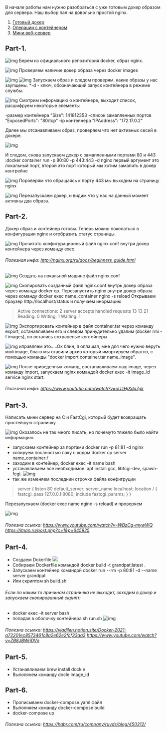 
В начале работы нам нужно разобраться с уже готовым докер образом для сервера.
Наш выбор пал на довольно простой nginx.
1. [Готовый докер](#Part-1.)
2. [Операции с контейнером](#Part-2.)
3. [Мини веб-сервер](#Part-3.)


## Part-1.
![img](/img/1.png)
Берем из официального репозитория docker, образ nginx. 

![img](/img/2.png)
Проверяем наличие докер образа через docker images

![img](/img/3.png) ![img](/img/4.png)
Запускаем образ и следом проверям, какие образы у нас заупщены.
*-d - ключ, обозначающий запуск контейнера в режиме службы.


![img](/img/5.png)
Смотрим информацию о контейнере, выходит список, расшифруем некоторые элементы

-размер контейнера "Size": 141812353
-список замапленных портов "ExposedPorts": "80/tcp"
-ip контейнера  "IPAddress": "172.17.0.2"

Далее мы отсанавливаем образ, проверяем что нет активных сесий в докере.

![img](/img/6.png)

И следом, снова запускаем докер с замапленными портами 80 и 443
:docker container run -p 80:80 -p 443:443 -d nginx
первый аргумент это локальный порт, второй это порт который мы хотим замапить в докер контрейне

![img](/img/7.png)
Пороверям что обращаясь к порту 443 мы выходим на страницу nginx

![img](/img/8.png)
Перезапускаем докер, и видим что у нас на данный момент активны два образа.

## Part-2.
Докер образ и контейнер готовы. Теперь можно покопаться в конфигурации nginx и отобразить статус страницы.

![img](/img/9.png)
Прочитать конфигурационный файл nginx.conf внутри докер контейнера через команду exec.
###### Полезная инфа: http://nginx.org/ru/docs/beginners_guide.html

![img](/img/10.png)
Создать на локальной машине файл nginx.conf

![img](/img/11.png)
Скопировать созданный файл nginx.conf внутрь докер образа через команду docker cp.
Перезапустить nginx внутри докер образа через команду docker exec name_container nginx -s reload 
Открываем браузер http://localhost/status
и получаем инормацию
>Active connections: 2 
>server accepts handled requests
>13 13 21 
>Reading: 0 Writing: 1 Waiting: 1

![img](/img/12.png)
Экспортировать контейнер в файл container.tar через команду export, останавливаем его и следом принудительно удалим (docker rmi -f images), но остались сохраненые контейнеры

![img](/img/13.png)
иправляем это.....Ох блин, я оплашал, мне для чего нужно веруть мой image, благо мы отавили архив который имортируем обратно, c помощью команды  "docker import container.tar name_image".

![img](/img/14.png)
После приведенных команд, востанавливаем наш image, через команду import, запускаем nginx командой docker exec -it image_id service nginx start.


###### Полезная инфа: https://www.youtube.com/watch?v=oUzHjXdq7gk

## Part-3.
Написать мини сервер на C и FastCgi, который будет возвращать простейшую страничку

![img](/img/17.png)
Окозалось не так много писать, но почемуто тяжело было найти информацию.
* запускаем контейнер за портами docker run -р 81:81 -d nginx
* копируем послностью паку с кодом docker cp server name_container:/
* заходим в контейнер, docker exec -it name bash
* устанавливаем все необходимое: apt install gcc, libfcgi-dev, spawn-fcgi.
![img](/img/15.png)
* так же изменяем последнии строчки файла конфигруции

>    server {
>        listen       80 default_server;
>        server_name localhost; 
>        location / { 
>            fastcgi_pass 127.0.0.1:8080;
>            include fastcgi_params; 
>        }
>    }

Перезапускаем (docker exec name nginx -s reload) и проверяем 

![img](/img/16.png)
###### Полезна ссылка: https://www.youtube.com/watch?v=WBzCg-mywWQ https://itnan.ru/post.php?c=1&p=645925

## Part-4.
* Создаем Dokerfile
![](./part4/Screens_part4/1.png)
* Собираем Dockerfile командой docker build -t grandpat:latest .
* Запускаем контейнер командой docker run --rm  -p 80:81 -d --name server grandpat
* Или скриптом sh build.sh
###### Если по каким то причинам страничка не выходит, заходим в докер и запускаем скопированный скрипт:
* docker exec -it server bash
* попадая в оболочку контейнера sh run.sh
![img](/img/18.png)

###### Полезна ссылка: https://vladilen.notion.site/Docker-2021-a72201ec8573461c8a2e62e2fcf33aa3  https://www.youtube.com/watch?v=ZB8JBWriDVo

## Part-5.
* Устанавливаем brew install dockle 
* Выполянем команду docle image_id

## Part-6.
* Прописываем docker-compose.yaml файл
* Выполняем команду docker-compose build
* docker-compose up
###### Полезна ссылка: https://habr.com/ru/company/ruvds/blog/450312/